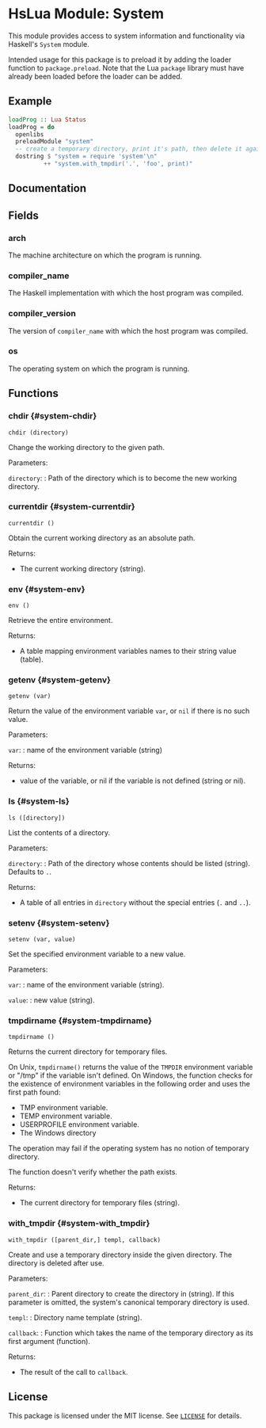 HsLua Module: System
====================

This module provides access to system information and functionality via
Haskell's `System` module.

Intended usage for this package is to preload it by adding the loader
function to `package.preload`. Note that the Lua `package` library must
have already been loaded before the loader can be added.


Example
-------

``` haskell
loadProg :: Lua Status
loadProg = do
  openlibs
  preloadModule "system"
  -- create a temporary directory, print it's path, then delete it again.
  dostring $ "system = require 'system'\n"
          ++ "system.with_tmpdir('.', 'foo', print)"
```


Documentation
-------------

## Fields

### arch

The machine architecture on which the program is running.

### compiler_name

The Haskell implementation with which the host program was compiled.

### compiler_version

The version of `compiler_name` with which the host program was compiled.

### os

The operating system on which the program is running.

## Functions

### chdir {#system-chdir}

`chdir (directory)`

Change the working directory to the given path.

Parameters:

`directory`:
:   Path of the directory which is to become the new working directory.


### currentdir {#system-currentdir}

`currentdir ()`

Obtain the current working directory as an absolute path.

Returns:

- The current working directory (string).

### env {#system-env}

`env ()`

Retrieve the entire environment.

Returns:

- A table mapping environment variables names to their string value
  (table).

### getenv {#system-getenv}

`getenv (var)`

Return the value of the environment variable `var`, or `nil` if there
is no such value.

Parameters:

`var`:
:   name of the environment variable (string)

Returns:

- value of the variable, or nil if the variable is not defined (string
  or nil).

### ls {#system-ls}

`ls ([directory])`

List the contents of a directory.

Parameters:

`directory`:
:   Path of the directory whose contents should be listed (string).
    Defaults to `.`.

Returns:

- A table of all entries in `directory` without the special entries (`.`
  and `..`).

### setenv {#system-setenv}

`setenv (var, value)`

Set the specified environment variable to a new value.

Parameters:

`var`:
:   name of the environment variable (string).

`value`:
:   new value (string).

### tmpdirname {#system-tmpdirname}

`tmpdirname ()`

Returns the current directory for temporary files.

On Unix, `tmpdirname()` returns the value of the `TMPDIR` environment
variable or "/tmp" if the variable isn't defined. On Windows, the
function checks for the existence of environment variables in the
following order and uses the first path found:

- TMP environment variable.
- TEMP environment variable.
- USERPROFILE environment variable.
- The Windows directory

The operation may fail if the operating system has no notion of
temporary directory.

The function doesn't verify whether the path exists.

Returns:

- The current directory for temporary files (string).

### with\_tmpdir {#system-with_tmpdir}

`with_tmpdir ([parent_dir,] templ, callback)`

Create and use a temporary directory inside the given directory.
The directory is deleted after use.

Parameters:

`parent_dir`:
:   Parent directory to create the directory in (string). If this
    parameter is omitted, the system's canonical temporary directory is
    used.

`templ`:
:   Directory name template (string).

`callback`:
:   Function which takes the name of the temporary directory as its
    first argument (function).

Returns:

-   The result of the call to `callback`.


License
-------

This package is licensed under the MIT license. See [`LICENSE`](LICENSE)
for details.

